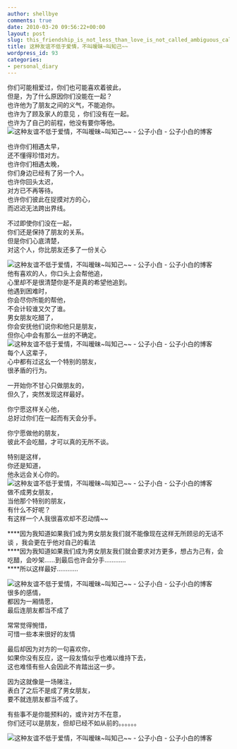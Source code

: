 ```yaml
---
author: shellbye
comments: true
date: 2010-03-20 09:56:22+00:00
layout: post
slug: this_friendship_is_not_less_than_love_is_not_called_ambiguous_call_friends___
title: 这种友谊不低于爱情，不叫暧昧~叫知己~~
wordpress_id: 93
categories:
- personal_diary
---
```


你们可能相爱过，你们也可能喜欢着彼此，  
但是，为了什么原因你们没能在一起？  
也许他为了朋友之间的义气，不能追你。  
也许为了顾及家人的意见 ，你们没有在一起。   
也许为了自己的前程，他没有要你等他。   
[](http://img.bimg.126.net/photo/b6ALKGsCMaAiDCImWwavkw==/1195705701067596464.jpg)![这种友谊不低于爱情，不叫暧昧~叫知己~~ - 公子小白 - 公子小白的博客](http://img.bimg.126.net/photo/b6ALKGsCMaAiDCImWwavkw==/1195705701067596464.jpg)  
  
也许你们相遇太早，  
还不懂得珍惜对方。  
也许你们相遇太晚，  
你们身边已经有了另一个人。  
也许你回头太迟，  
对方已不再等待。  
也许你们彼此在捉摸对方的心，  
而迟迟无法跨出界线。  
  
  
不过即使你们没在一起，  
你们还是保持了朋友的关系。  
但是你们心底清楚，  
对这个人，你比朋友还多了一份关心  
  
[](http://img.bimg.126.net/photo/WgxiXzUQqhMsfqEpqcvbtQ==/848647054783995093.jpg)![这种友谊不低于爱情，不叫暧昧~叫知己~~ - 公子小白 - 公子小白的博客](http://img.bimg.126.net/photo/WgxiXzUQqhMsfqEpqcvbtQ==/848647054783995093.jpg)  
他有喜欢的人，你口头上会帮他追，  
心里却不是很清楚你是不是真的希望他追到。  
他遇到困难时，  
你会尽你所能的帮他，  
不会计较谁又欠了谁。  
男女朋友吃醋了，  
你会安抚他们说你和他只是朋友，  
但你心中会有那么一丝的不确定。  
[](http://img.bimg.126.net/photo/90UDZMdxAPWXG78Af7Fu8Q==/1195705701067596436.jpg)![这种友谊不低于爱情，不叫暧昧~叫知己~~ - 公子小白 - 公子小白的博客](http://img.bimg.126.net/photo/90UDZMdxAPWXG78Af7Fu8Q==/1195705701067596436.jpg)  
每个人这辈子，  
心中都有过这幺一个特别的朋友，  
很矛盾的行为。  
  
一开始你不甘心只做朋友的，  
但久了，突然发现这样最好。  
  
你宁愿这样关心他，  
总好过你们在一起而有天会分手。  
  
你宁愿做他的朋友，  
彼此不会吃醋，才可以真的无所不谈。  
  
  
  
特别是这样，  
你还是知道，  
他永远会关心你的。  
[](http://img.bimg.126.net/photo/s0AFUMLYFv2a2AK1axNyBQ==/4557924297876995135.jpg)![这种友谊不低于爱情，不叫暧昧~叫知己~~ - 公子小白 - 公子小白的博客](http://img.bimg.126.net/photo/s0AFUMLYFv2a2AK1axNyBQ==/4557924297876995135.jpg)  
做不成男女朋友，  
当他那个特别的朋友，  
有什么不好呢？  
有这样一个人我很喜欢却不忍动情~~  
  
  
****因为我知道如果我们成为男女朋友我们就不能像现在这样无所顾忌的无话不谈 ，我会更在乎他对自己的看法  
****因为我知道如果我们成为男女朋友我们就会要求对方更多，想占为己有，会吃醋，会吵架……到最后也许会分手…………  
****所以这样最好…………  
  
[](http://img.bimg.126.net/photo/W-WWO95TokSVjvIqz053cA==/3416261792339184596.jpg)![这种友谊不低于爱情，不叫暧昧~叫知己~~ - 公子小白 - 公子小白的博客](http://img.bimg.126.net/photo/W-WWO95TokSVjvIqz053cA==/3416261792339184596.jpg)  
很多的感情，  
都因为一厢情愿，  
最后连朋友都当不成了  
  
常常觉得惋惜，  
可惜一些本来很好的友情  
  
最后却因为对方的一句喜欢你，  
如果你没有反应，这一段友情似乎也难以维持下去，  
这也难怪有些人会因此不肯踏出这一步。  
  
因为这就像是一场赌注，  
表白了之后不是成了男女朋友，  
要不就连朋友都当不成了。  
  
有些事不是你能预料的，或许对方不在意，  
你们还可以是朋友，但却已经不如从前的。。。。。。  
  
  
[](http://img.bimg.126.net/photo/iYveUdPhJUxqOX0mbQorEw==/1158551004141849400.jpg)![这种友谊不低于爱情，不叫暧昧~叫知己~~ - 公子小白 - 公子小白的博客](http://img.bimg.126.net/photo/iYveUdPhJUxqOX0mbQorEw==/1158551004141849400.jpg)  

